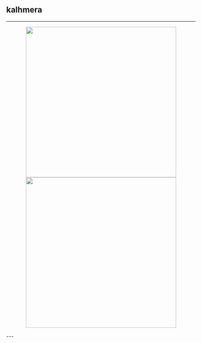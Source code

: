 ## kalhmera

---

<p align="center">
  <img src="https://github-readme-stats.vercel.app/api?username=Dami-Karv&show_icons=true&theme=radical&count_private=true" width="400">
  <img src="https://github-readme-streak-stats.herokuapp.com?user=Dami-Karv&theme=radical&hide_border=true" width="400">
</p>
---
